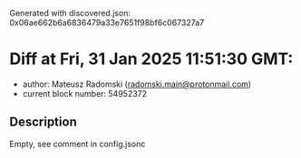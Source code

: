 Generated with discovered.json: 0x06ae662b6a6836479a33e7651f98bf6c067327a7

# Diff at Fri, 31 Jan 2025 11:51:30 GMT:

- author: Mateusz Radomski (<radomski.main@protonmail.com>)
- current block number: 54952372

## Description

Empty, see comment in config.jsonc

